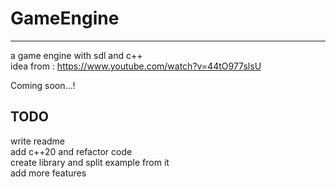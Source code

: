 # GameEngine
---
a game engine with sdl and c++ <br>
idea from : https://www.youtube.com/watch?v=44tO977slsU <br>

Coming soon...!

TODO
---
write readme <br>
add c++20 and refactor code <br>
create library and split example from it <br>
add more features <br>
